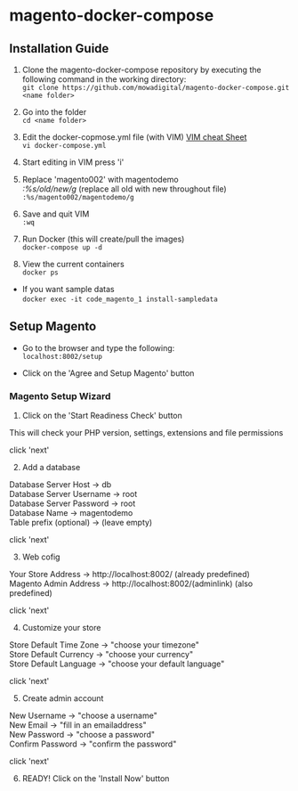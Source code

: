 # magento-docker-compose

## Installation Guide
1. Clone the magento-docker-compose repository by executing the following command in the working directory:<br />
`git clone https://github.com/mowadigital/magento-docker-compose.git <name folder>`

2. Go into the folder<br />
`cd <name folder>`

3. Edit the docker-copmose.yml file (with VIM) [VIM cheat Sheet](https://vim.rtorr.com/)<br />
`vi docker-compose.yml`

4. Start editing in VIM press 'i'

5. Replace 'magento002' with magentodemo<br />
*:%s/old/new/g* (replace all old with new throughout file)<br />
`:%s/magento002/magentodemo/g`

6. Save and quit VIM<br />
`:wq`

7. Run Docker (this will create/pull the images)<br />
`docker-compose up -d`

8. View the current containers<br />
`docker ps`

- If you want sample datas <br />
`docker exec -it code_magento_1 install-sampledata`

## Setup Magento
- Go to the browser and type the following:<br />
`localhost:8002/setup`

- Click on the 'Agree and Setup Magento' button

### Magento Setup Wizard
1. Click on the 'Start Readiness Check' button

This will check your PHP version, settings, extensions and file permissions<br />

click 'next'<br />

2. Add a database

Database Server Host      -> db<br />
Database Server Username  -> root<br />
Database Server Password  -> root<br />
Database Name             -> magentodemo<br />
Table prefix (optional)   -> (leave empty)<br />

click 'next'<br />

3. Web cofig

Your Store Address        -> http://localhost:8002/ (already predefined)<br />
Magento Admin Address     -> http://localhost:8002/(adminlink) (also predefined)<br />
  
click 'next'<br />

4. Customize your store

Store Default Time Zone   -> "choose your timezone"<br />
Store Default Currency    -> "choose your currency"<br />
Store Default Language    -> "choose your default language"<br />
  
click 'next'<br />
  
5. Create admin account

New Username              -> "choose a username"<br />
New Email                 -> "fill in an emailaddress"<br />
New Password              -> "choose a password"<br />
Confirm Password          -> "confirm the password"
  
click 'next'<br />
  
6. READY! 
Click on the 'Install Now' button
